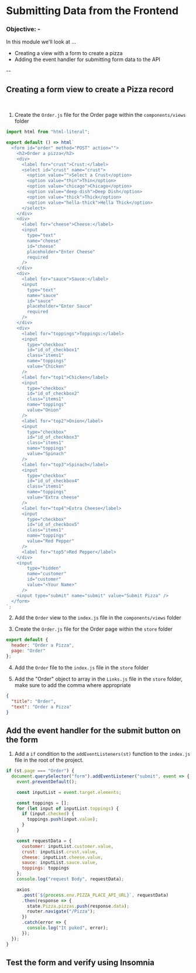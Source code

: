 # Submitting Data from the Frontend

### **Objective: -**

In this module we'll look at ...

- Creating a view with a form to create a pizza
- Adding the event handler for submitting form data to the API

--

## Creating a form view to create a Pizza record

<br>

1. Create the `Order.js` file for the Order page within the `components/views` folder

```javascript
import html from "html-literal";

export default () => html`
  <form id="order" method="POST" action="">
    <h2>Order a pizza</h2>
    <div>
      <label for="crust">Crust:</label>
      <select id="crust" name="crust">
        <option value="">Select a Crust</option>
        <option value="thin">Thin</option>
        <option value="chicago">Chicago</option>
        <option value="deep-dish">Deep Dish</option>
        <option value="thick">Thick</option>
        <option value="hella-thick">Hella Thick</option>
      </select>
    </div>
    <div>
      <label for="cheese">Cheese:</label>
      <input
        type="text"
        name="cheese"
        id="cheese"
        placeholder="Enter Cheese"
        required
      />
    </div>
    <div>
      <label for="sauce">Sauce:</label>
      <input
        type="text"
        name="sauce"
        id="sauce"
        placeholder="Enter Sauce"
        required
      />
    </div>
    <div>
      <label for="toppings">Toppings:</label>
      <input
        type="checkbox"
        id="id_of_checkbox1"
        class="items1"
        name="toppings"
        value="Chicken"
      />
      <label for="top1">Chicken</label>
      <input
        type="checkbox"
        id="id_of_checkbox2"
        class="items1"
        name="toppings"
        value="Onion"
      />
      <label for="top2">Onion</label>
      <input
        type="checkbox"
        id="id_of_checkbox3"
        class="items1"
        name="toppings"
        value="Spinach"
      />
      <label for="top3">Spinach</label>
      <input
        type="checkbox"
        id="id_of_checkbox4"
        class="items1"
        name="toppings"
        value="Extra cheese"
      />
      <label for="top4">Extra Cheese</label>
      <input
        type="checkbox"
        id="id_of_checkbox5"
        class="items1"
        name="toppings"
        value="Red Pepper"
      />
      <label for="top5">Red Pepper</label>
    </div>
    <input
        type="hidden"
        name="customer"
        id="customer"
        value="<Your Name>"
      />
    <input type="submit" name="submit" value="Submit Pizza" />
  </form>
`;
```

2. Add the `Order` view to the `index.js` file in the `components/views` folder

3. Create the `Order.js` file for the Order page within the `store` folder

```javascript
export default {
  header: "Order a Pizza",
  page: "Order"
};
```

4. Add the `Order` file to the `index.js` file in the `store` folder

5. Add the "Order" object to array in the `Links.js` file in the `store` folder, make sure to add the comma where
   appropriate

```json
{
  "title": "Order",
  "text": "Order a Pizza"
}
```

## Add the event handler for the submit button on the form

1. Add a `if` condition to the `addEventListeners(st)` function to the `index.js` file in the root of the project.

```javascript
if (st.page === "Order") {
  document.querySelector("form").addEventListener("submit", event => {
    event.preventDefault();

    const inputList = event.target.elements;

    const toppings = [];
    for (let input of inputList.toppings) {
      if (input.checked) {
        toppings.push(input.value);
      }
    }

    const requestData = {
      customer: inputList.customer.value,
      crust: inputList.crust.value,
      cheese: inputList.cheese.value,
      sauce: inputList.sauce.value,
      toppings: toppings
    };
    console.log("request Body", requestData);

    axios
      .post(`${process.env.PIZZA_PLACE_API_URL}`, requestData)
      .then(response => {
        state.Pizza.pizzas.push(response.data);
        router.navigate("/Pizza");
      })
      .catch(error => {
        console.log("It puked", error);
      });
  });
}
```

## Test the form and verify using Insomnia